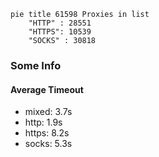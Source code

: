
```mermaid
pie title 61598 Proxies in list
    "HTTP" : 28551
    "HTTPS": 10539
    "SOCKS" : 30818
```

### Some Info
#### Average Timeout

- mixed: 3.7s
- http: 1.9s
- https: 8.2s
- socks: 5.3s
